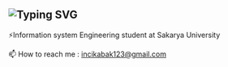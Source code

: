 
## ![Typing SVG](https://readme-typing-svg.herokuapp.com?font=Fira+Code&size=30&duration=3000&pause=1000&color=black&background=FFFFFF00&center=true&vCenter=true&width=500&height=50&lines=Hello,+👋+my+name+is+İnci!)

⚡Information system Engineering student at Sakarya University

📫 How to reach me : incikabak123@gmail.com





<!--
**inci1kabak/inci1kabak** is a ✨ _special_ ✨ repository because its `README.md` (this file) appears on your GitHub profile.

Here are some ideas to get you started:

- 🔭 I’m currently working on ...
- 🌱 I’m currently learning ...
- 👯 I’m looking to collaborate on ...
- 🤔 I’m looking for help with ...
- 💬 Ask me about ...
- 
- 😄 Pronouns: ...
- ⚡ Fun fact: ...
-->
